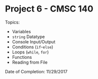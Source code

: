# Project 6 - CMSC 140
Topics:
- Variables
- ```string``` Datatype
- Console Input/Output
- Conditions (```if```-```else```)
- Loops (```while```, ```for```)
- Functions
- Reading from File

Date of Completion: 11/29/2017
